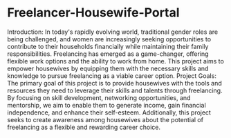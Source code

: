 # Freelancer-Housewife-Portal
Introduction: 
In today's rapidly evolving world, traditional gender roles are being
challenged, and women are increasingly seeking opportunities to contribute to their
households financially while maintaining their family responsibilities. Freelancing has
emerged as a game-changer, offering flexible work options and the ability to work
from home. This project aims to empower housewives by equipping them with the
necessary skills and knowledge to pursue freelancing as a viable career option.
Project Goals: 
The primary goal of this project is to provide housewives with the
tools and resources they need to leverage their skills and talents through freelancing.
By focusing on skill development, networking opportunities, and mentorship, we aim
to enable them to generate income, gain financial independence, and enhance their
self-esteem. Additionally, this project seeks to create awareness among housewives
about the potential of freelancing as a flexible and rewarding career choice.
